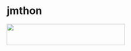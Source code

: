 # jmthon

<p align="left"><a href="https://heroku.com/deploy?template=https://github.com/Jmthonub/musi"> <img src="https://img.shields.io/badge/Deploy%20To%20Heroku-purple?style=for-the-badge&logo=heroku" width="320" height="58.45"/></a></p>
